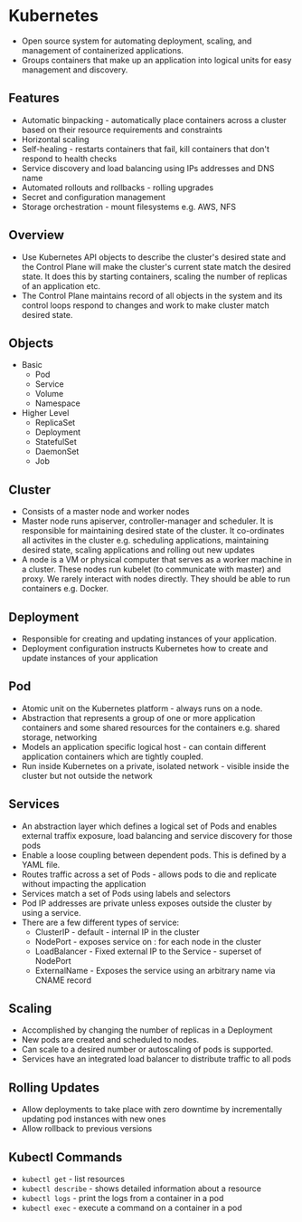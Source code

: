 # Kubernetes

* Open source system for automating deployment, scaling, and management of containerized applications.
* Groups containers that make up an application into logical units for easy management and discovery.

## Features

* Automatic binpacking - automatically place containers across a cluster based on their resource requirements and constraints
* Horizontal scaling
* Self-healing - restarts containers that fail, kill containers that don't respond to health checks
* Service discovery and load balancing using IPs addresses and DNS name
* Automated rollouts and rollbacks - rolling upgrades
* Secret and configuration management
* Storage orchestration - mount filesystems e.g. AWS, NFS

## Overview

* Use Kubernetes API objects to describe the cluster's desired state and the Control Plane will make the cluster's current state match the desired state. It does this by starting containers, scaling the number of replicas of an application etc.
* The Control Plane maintains record of all objects in the system and its control loops respond to changes and work to make cluster match desired state.

## Objects

* Basic
    * Pod
    * Service
    * Volume
    * Namespace
* Higher Level
    * ReplicaSet
    * Deployment
    * StatefulSet
    * DaemonSet
    * Job

## Cluster

* Consists of a master node and worker nodes
* Master node runs apiserver, controller-manager and scheduler. It is responsible for maintaining desired state of the cluster. It co-ordinates all activites in the cluster e.g. scheduling applications, maintaining desired state, scaling applications and rolling out new updates
* A node is a VM or physical computer that serves as a worker machine in a cluster. These nodes run kubelet (to communicate with master) and proxy. We rarely interact with nodes directly. They should be able to run containers e.g. Docker.

## Deployment

* Responsible for creating and updating instances of your application.
* Deployment configuration instructs Kubernetes how to create and update instances of your application

## Pod

* Atomic unit on the Kubernetes platform - always runs on a node.
* Abstraction that represents a group of one or more application containers and some shared resources for the containers e.g. shared storage, networking
* Models an application specific logical host - can contain different application containers which are tightly coupled.
* Run inside Kubernetes on a private, isolated network - visible inside the cluster but not outside the network

## Services

* An abstraction layer which defines a logical set of Pods and enables external traffix exposure, load balancing and service discovery for those pods
* Enable a loose coupling between dependent pods. This is defined by a YAML file.
* Routes traffic across a set of Pods - allows pods to die and replicate without impacting the application
* Services match a set of Pods using labels and selectors
* Pod IP addresses are private unless exposes outside the cluster by using a service.
* There are a few different types of service:
    * ClusterIP - default - internal IP in the cluster
    * NodePort - exposes service on <NodeIP>:<NodePort> for each node in the cluster
    * LoadBalancer - Fixed external IP to the Service - superset of NodePort
    * ExternalName - Exposes the service using an arbitrary name via CNAME record

## Scaling

* Accomplished by changing the number of replicas in a Deployment
* New pods are created and scheduled to nodes.
* Can scale to a desired number or autoscaling of pods is supported.
* Services have an integrated load balancer to distribute traffic to all pods

## Rolling Updates

* Allow deployments to take place with zero downtime by incrementally updating pod instances with new ones
* Allow rollback to previous versions

## Kubectl Commands

* `kubectl get` - list resources
* `kubectl describe` - shows detailed information about a resource
* `kubectl logs` - print the logs from a container in a pod
* `kubectl exec` - execute a command on a container in a pod

